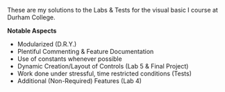 These are my solutions to the Labs & Tests for the visual basic I course at Durham College.

**Notable Aspects**

* Modularized (D.R.Y.)
* Plentiful Commenting & Feature Documentation
* Use of constants whenever possible
* Dynamic Creation/Layout of Controls (Lab 5 & Final Project)
* Work done under stressful, time restricted conditions (Tests)
* Additional (Non-Required) Features (Lab 4)